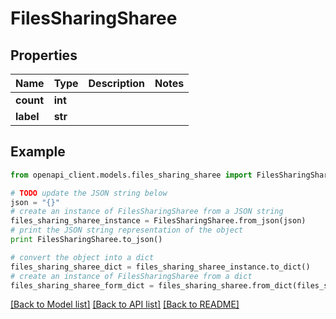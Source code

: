 # FilesSharingSharee


## Properties
Name | Type | Description | Notes
------------ | ------------- | ------------- | -------------
**count** | **int** |  | 
**label** | **str** |  | 

## Example

```python
from openapi_client.models.files_sharing_sharee import FilesSharingSharee

# TODO update the JSON string below
json = "{}"
# create an instance of FilesSharingSharee from a JSON string
files_sharing_sharee_instance = FilesSharingSharee.from_json(json)
# print the JSON string representation of the object
print FilesSharingSharee.to_json()

# convert the object into a dict
files_sharing_sharee_dict = files_sharing_sharee_instance.to_dict()
# create an instance of FilesSharingSharee from a dict
files_sharing_sharee_form_dict = files_sharing_sharee.from_dict(files_sharing_sharee_dict)
```
[[Back to Model list]](../README.md#documentation-for-models) [[Back to API list]](../README.md#documentation-for-api-endpoints) [[Back to README]](../README.md)


